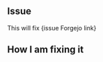 <!-- 
Please change the title of the pull request to `[Fix]: {issue title}` or `[Feature]: {issue title}`.

Make sure to replace `{issue title}` with the title of the issue you are fixing.
-->

## Issue
<!-- Copy the issue link from the issue you are fixing (e.g. https://git.4rs.nl/awiteb/lprs/issues/1) -->
This will fix {issue Forgejo link}

## How I am fixing it
<!-- A clear and concise description of how you are fixing the bug. -->
